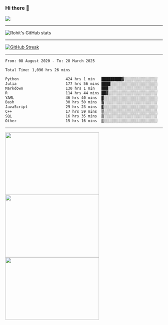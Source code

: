 ### Hi there 👋

 ![](https://komarev.com/ghpvc/?username=RohitRathore1&color=blueviolet)

<hr/>

![Rohit's GitHub stats](https://github-readme-stats.vercel.app/api?username=RohitRathore1&show_icons=true&theme=transparent)

<hr/>

[![GitHub Streak](http://github-readme-streak-stats.herokuapp.com?user=RohitRathore1&theme=dark&mode=weekly)](https://git.io/streak-stats)

<hr/>

<!--START_SECTION:waka-->

```txt
From: 08 August 2020 - To: 28 March 2025

Total Time: 1,096 hrs 26 mins

Python                     424 hrs 1 min   █████████▓░░░░░░░░░░░░░░░   38.67 %
Julia                      177 hrs 56 mins ████░░░░░░░░░░░░░░░░░░░░░   16.23 %
Markdown                   130 hrs 1 min   ███░░░░░░░░░░░░░░░░░░░░░░   11.86 %
R                          114 hrs 44 mins ██▓░░░░░░░░░░░░░░░░░░░░░░   10.47 %
YAML                       46 hrs 40 mins  █░░░░░░░░░░░░░░░░░░░░░░░░   04.26 %
Bash                       30 hrs 50 mins  ▓░░░░░░░░░░░░░░░░░░░░░░░░   02.81 %
JavaScript                 29 hrs 23 mins  ▓░░░░░░░░░░░░░░░░░░░░░░░░   02.68 %
C++                        17 hrs 59 mins  ▒░░░░░░░░░░░░░░░░░░░░░░░░   01.64 %
SQL                        16 hrs 35 mins  ▒░░░░░░░░░░░░░░░░░░░░░░░░   01.51 %
Other                      15 hrs 16 mins  ▒░░░░░░░░░░░░░░░░░░░░░░░░   01.39 %
```

<!--END_SECTION:waka-->

<hr/>

<p>
  <img src="https://wakatime.com/share/@TeAmp0is0N/0205e68a-e5ed-48bf-b870-3c94c1fa77d3.svg" width="300" height="200">
  <img src="https://wakatime.com/share/@TeAmp0is0N/3935ee43-08a3-493e-8b95-60c1f9204b15.svg" width="300" height="200">
  <img src="https://wakatime.com/share/@TeAmp0is0N/8717aacc-7340-44e0-abb1-987dc9823fcd.svg" width="300" height="200">
</p>




